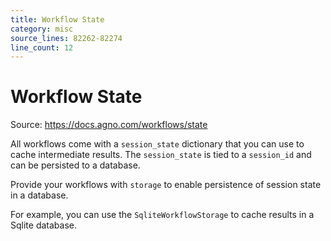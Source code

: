 ```yaml
---
title: Workflow State
category: misc
source_lines: 82262-82274
line_count: 12
---
```


# Workflow State
Source: https://docs.agno.com/workflows/state



All workflows come with a `session_state` dictionary that you can use to cache intermediate results. The `session_state` is tied to a `session_id` and can be persisted to a database.

Provide your workflows with `storage` to enable persistence of session state in a database.

For example, you can use the `SqliteWorkflowStorage` to cache results in a Sqlite database.

```python
